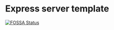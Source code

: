 # Express server template

[![FOSSA Status](https://app.fossa.com/api/projects/git%2Bgithub.com%2FTale152%2Fexpress-server-template.svg?type=shield)](https://app.fossa.com/projects/git%2Bgithub.com%2FTale152%2Fexpress-server-template?ref=badge_shield)